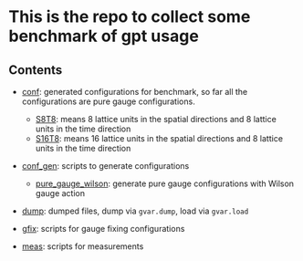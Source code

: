 # This is the repo to collect some benchmark of gpt usage

## Contents

- [conf](./conf/): generated configurations for benchmark, so far all the configurations are pure gauge configurations.
    - [S8T8](./conf/S8T8/): means 8 lattice units in the spatial directions and 8 lattice units in the time direction
    - [S16T8](./conf/S16T8/): means 16 lattice units in the spatial directions and 8 lattice units in the time direction

- [conf_gen](./conf_gen/): scripts to generate configurations
    - [pure_gauge_wilson](./conf_gen/pure_gauge_wilson.py): generate pure gauge configurations with Wilson gauge action

- [dump](./dump/): dumped files, dump via `gvar.dump`, load via `gvar.load`

- [gfix](./gfix/): scripts for gauge fixing configurations

- [meas](./meas/): scripts for measurements